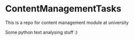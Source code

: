 # ContentManagementTasks
This is a repo for content management module at university

Some python text analysing stuff :)

